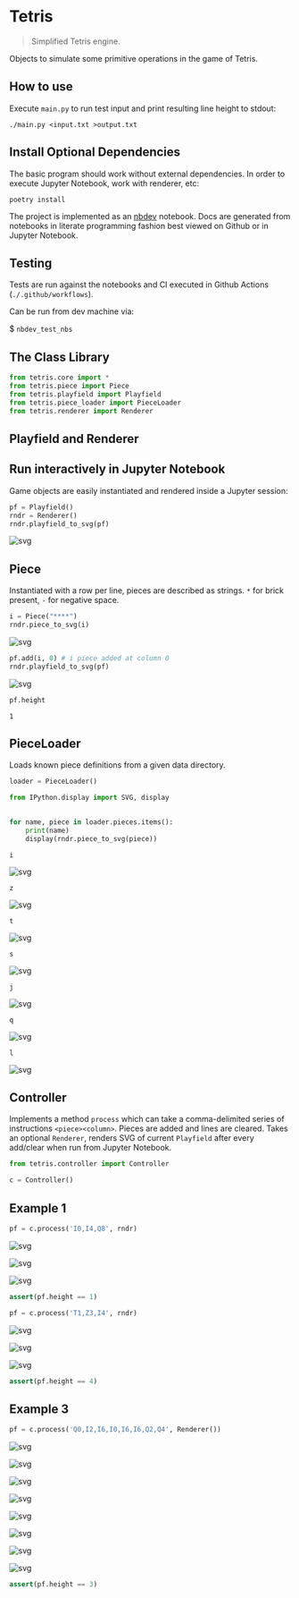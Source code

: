 # Tetris
> Simplified Tetris engine.


Objects to simulate some primitive operations in the game of Tetris.

## How to use

Execute `main.py` to run test input and print resulting line height to stdout:

`./main.py <input.txt >output.txt`

## Install Optional Dependencies

The basic program should work without external dependencies. In order to execute Jupyter Notebook, work with renderer, etc:

`poetry install`

The project is implemented as an [nbdev](https://github.com/fastai/nbdev) notebook. Docs are generated from notebooks in literate programming fashion best viewed on Github or in Jupyter Notebook.

## Testing

Tests are run against the notebooks and CI executed in Github Actions (`./.github/workflows`).

Can be run from dev machine via:

$ `nbdev_test_nbs`

## The Class Library

```python
from tetris.core import *
from tetris.piece import Piece
from tetris.playfield import Playfield
from tetris.piece_loader import PieceLoader
from tetris.renderer import Renderer
```

## Playfield and Renderer

## Run interactively in Jupyter Notebook

Game objects are easily instantiated and rendered inside a Jupyter session:

```python
pf = Playfield()
rndr = Renderer()
rndr.playfield_to_svg(pf)
```




    
![svg](docs/images/output_12_0.svg)
    



## Piece

Instantiated with a row per line, pieces are described as strings. `*` for brick present, `-` for negative space.

```python
i = Piece("****")
rndr.piece_to_svg(i)
```




    
![svg](docs/images/output_14_0.svg)
    



```python
pf.add(i, 0) # i piece added at column 0
rndr.playfield_to_svg(pf)
```




    
![svg](docs/images/output_15_0.svg)
    



```python
pf.height
```




    1



## PieceLoader

Loads known piece definitions from a given data directory.

```python
loader = PieceLoader()
```

```python
from IPython.display import SVG, display

    
for name, piece in loader.pieces.items():
    print(name)
    display(rndr.piece_to_svg(piece))
```

    i



    
![svg](docs/images/output_19_1.svg)
    


    z



    
![svg](docs/images/output_19_3.svg)
    


    t



    
![svg](docs/images/output_19_5.svg)
    


    s



    
![svg](docs/images/output_19_7.svg)
    


    j



    
![svg](docs/images/output_19_9.svg)
    


    q



    
![svg](docs/images/output_19_11.svg)
    


    l



    
![svg](docs/images/output_19_13.svg)
    


## Controller

Implements a method `process` which can take a comma-delimited series of instructions `<piece><column>`. Pieces are added and lines are cleared. Takes an optional `Renderer`, renders SVG of current `Playfield` after every add/clear when run from Jupyter Notebook.

```python
from tetris.controller import Controller

c = Controller()
```

## Example 1

```python
pf = c.process('I0,I4,Q8', rndr)
```


    
![svg](docs/images/output_23_0.svg)
    



    
![svg](docs/images/output_23_1.svg)
    



    
![svg](docs/images/output_23_2.svg)
    


```python
assert(pf.height == 1)
```

```python
pf = c.process('T1,Z3,I4', rndr)
```


    
![svg](docs/images/output_25_0.svg)
    



    
![svg](docs/images/output_25_1.svg)
    



    
![svg](docs/images/output_25_2.svg)
    


```python
assert(pf.height == 4)
```

## Example 3

```python
pf = c.process('Q0,I2,I6,I0,I6,I6,Q2,Q4', Renderer())
```


    
![svg](docs/images/output_28_0.svg)
    



    
![svg](docs/images/output_28_1.svg)
    



    
![svg](docs/images/output_28_2.svg)
    



    
![svg](docs/images/output_28_3.svg)
    



    
![svg](docs/images/output_28_4.svg)
    



    
![svg](docs/images/output_28_5.svg)
    



    
![svg](docs/images/output_28_6.svg)
    



    
![svg](docs/images/output_28_7.svg)
    


```python
assert(pf.height == 3)
```
